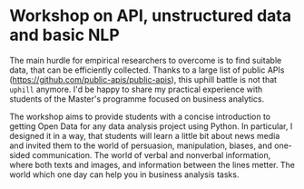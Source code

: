 # Workshop on API, unstructured data and basic NLP

The main hurdle for empirical researchers to overcome is to find suitable data, that can be efficiently collected. Thanks to a large list of public APIs (https://github.com/public-apis/public-apis), this uphill battle is not that `uphill` anymore. I'd be happy to share my practical experience with students of the Master's programme focused on business analytics.

The workshop aims to provide students with a concise introduction to getting Open Data for any data analysis project using Python. In particular, I designed it in a way, that students will learn a little bit about news media and invited them to the world of persuasion, manipulation, biases, and one-sided communication. The world of verbal and nonverbal information, where both texts and images, and information between the lines metter. The world which one day can help you in business analysis tasks.
